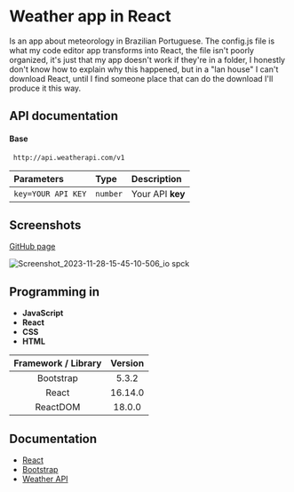 # Weather app in React

Is an app about meteorology in Brazilian Portuguese. The config.js file is what my code editor app transforms into React, the file isn't poorly organized, it's just that my app doesn't work if they're in a folder, I honestly don't know how to explain why this happened, but in a "lan house" I can't download React, until I find someone place that can do the download I'll produce it this way.


## API documentation

#### Base

```http
 http://api.weatherapi.com/v1
```

| Parameters   | Type       | Description                           |
| :---------- | :--------- | :---------------------------------- |
| `key=YOUR API KEY` | `number` | Your API **key** |


## Screenshots

[GitHub page](https://munique-feitoza.github.io/weather_app_in_react/)

![Screenshot_2023-11-28-15-45-10-506_io spck](https://github.com/Munique-Feitoza/weather_app_in_react/assets/140446097/7c3d39fa-7ec3-486a-8c06-e4ea1dff4fb2)


## Programming in

* **JavaScript**
* **React**
* **CSS**
* **HTML**

Framework / Library | Version
:------------------:|:-------:
Bootstrap | 5.3.2
React | 16.14.0
ReactDOM | 18.0.0


## Documentation 

* [React](https://react.dev/)
* [Bootstrap](https://getbootstrap.com/docs/5.3/getting-started/introduction/)
* [Weather API](https://www.weatherapi.com/docs/)
